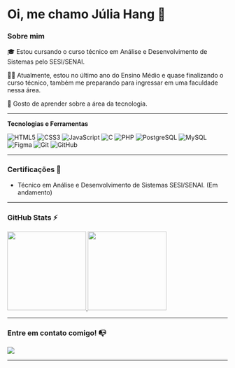 # Oi, me chamo Júlia Hang 👋

### Sobre mim

🎓  Estou cursando o curso técnico em Análise e Desenvolvimento de Sistemas pelo SESI/SENAI.

👩‍💻 Atualmente, estou no último ano do Ensino Médio e quase finalizando o curso técnico, também me preparando  para ingressar em uma faculdade nessa área.

🔎 Gosto de aprender sobre a área da  tecnologia.


---


**Tecnologias e Ferramentas**

![HTML5](https://img.shields.io/badge/html5-%23E34F26.svg?style=for-the-badge&logo=html5&logoColor=white)
![CSS3](https://img.shields.io/badge/css3-%231572B6.svg?style=for-the-badge&logo=css3&logoColor=white)
![JavaScript](https://img.shields.io/badge/javascript-%23323330.svg?style=for-the-badge&logo=javascript&logoColor=%23F7DF1E)
![C](https://img.shields.io/badge/c-%2300599C.svg?style=for-the-badge&logo=c&logoColor=white)
![PHP](https://img.shields.io/badge/php-%23777BB4.svg?style=for-the-badge&logo=php&logoColor=white)
![PostgreSQL](https://img.shields.io/badge/postgres-%23316192.svg?style=for-the-badge&logo=postgresql&logoColor=white)
![MySQL](https://img.shields.io/badge/mysql-%234479A1.svg?style=for-the-badge&logo=mysql&logoColor=white)
![Figma](https://img.shields.io/badge/figma-%23F24E1E.svg?style=for-the-badge&logo=figma&logoColor=white)
![Git](https://img.shields.io/badge/git-%23F05033.svg?style=for-the-badge&logo=git&logoColor=white)
![GitHub](https://img.shields.io/badge/github-%23121011.svg?style=for-the-badge&logo=github&logoColor=white)

---

### Certificações 📜

- Técnico em Análise e Desenvolvimento de Sistemas SESI/SENAI. (Em andamento)

---

### GitHub Stats ⚡

<div>
  <a href="https://github.com/JuliaHang2/JuliaHang2.git">
    <img height="180em" src="https://github-readme-stats.vercel.app/api/top-langs/?username=JuliaHang2&theme=dracula&show_icons=true&hide_border=false&layout=compact"/>
    <img height="180em" src="https://github-readme-stats.vercel.app/api?username=JuliaHang2&theme=dracula&show_icons=true&hide_border=false&count_private=true"/>
  </a>
</div>

---

### Entre em contato comigo! 📭
<div>
  <a href="https://www.linkedin.com/in/j%C3%BAlia-hang-8761132a5/" target="_blank"><img src="https://img.shields.io/badge/-LinkedIn-%230077B5?style=for-the-badge&logo=linkedin&logoColor=white" target="_blank"></a>
</div>

---
